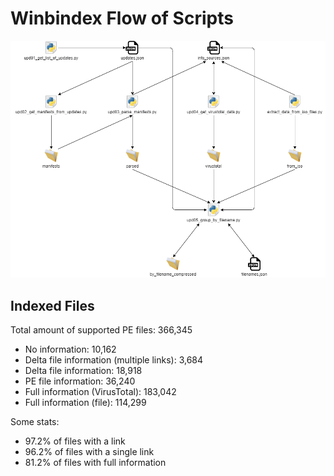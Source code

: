 # Winbindex Flow of Scripts

![winbindex-scripts-flow.png](winbindex-scripts-flow.png)

## Indexed Files

<!--FileStats-->
Total amount of supported PE files: 366,345

* No information: 10,162
* Delta file information (multiple links): 3,684
* Delta file information: 18,918
* PE file information: 36,240
* Full information (VirusTotal): 183,042
* Full information (file): 114,299

Some stats:

* 97.2% of files with a link
* 96.2% of files with a single link
* 81.2% of files with full information
<!--/FileStats-->

